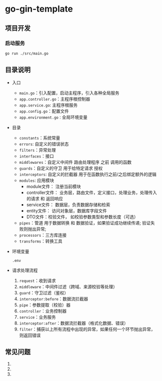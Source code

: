 # go-gin-template

## 项目开发

### 启动服务
```bash
go run ./src/main.go
```

## 目录说明

- 入口

  * `main.go`：引入配置，启动主程序，引入各种全局服务
  * `app.controller.go`：主程序根控制器
  * `app.service.go`: 主程序根服务
  * `app.config.go`：配置文件
  * `app.environment.go：`全局环境变量

- 目录

  * `constants`：系统常量
  * `errors`: 自定义的错误状态
  * `filters`：异常处理
  * `interfaces`：接口
  * `middlewares`：自定义中间件       路由处理程序 之前 调用的函数
  * `guards`：自定义的守卫            用于给特定请求 授权
  * `interceptors`: 自定义的拦截器    用于在函数执行之前/之后绑定额外的逻辑
  * `modules`: 应用模块
      * module文件：                  注册当前模块
      * controller文件：              业务层，路由文件，定义接口，处理业务，处理传入的请求 和 返回响应
      * service文件：                 数据层，负责数据存储和检索
      * entity文件：                  访问对象层，数据库字段文件
      * DTO文件：校验文件，            如校验参数类型和参数长度（可选）
  * `pipes`：管道                     用于数据转换 和 数据验证，如果验证成功继续传递; 验证失败则抛出异常;
  * `processors`：三方库连接
  * `transforms`：转换工具

- 环境变量

  `.env` 

- 请求处理流程

  1. `request`：收到请求
  2. `middleware`：中间件过滤（跨域、来源校验等处理）
  3. `guard`：守卫过滤（鉴权）
  4. `interceptor:before`：数据流拦截器
  5. `pipe`：参数提取（校验）器
  6. `controller`：业务控制器
  7. `service`：业务服务
  8. `interceptor:after`：数据流拦截器（格式化数据、错误）
  9. `filter`：捕获以上所有流程中出现的异常，如果任何一个环节抛出异常，则返回错误



## 常见问题

1. 

2. 
  
3. 